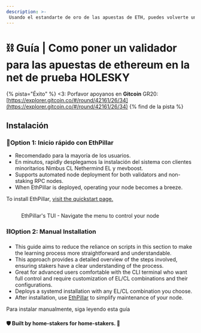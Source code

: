 ```yaml
---
description: >-
 Usando el estandarte de oro de las apuestas de ETH, puedes volverte un "apostador solitario". Ayudanos a descentralizar ethereum, una blockchain de participación. Cualquiera con ETH 32 se puede unir.
---
```


# ⛓️ Guía | Como poner un validador para las apuestas de ethereum en la net de prueba HOLESKY 

{% pista="Éxito" %}
<3: Porfavor apoyanos en **Gitcoin** GR20: [https://explorer.gitcoin.co/#/round/42161/26/34](https://explorer.gitcoin.co/#/round/42161/26/34)
{% find de la pista %}

## Instalación

### :rocket:Option 1: Inicio rápido con EthPillar

* Recomendado para la mayoría de los usuarios.
* En minutos, rapidly desplegamos la instalación del sistema con clientes minoritarios Nimbus CL Nethermind EL y mevboost.
* Supports automated node deployment for both validators and non-staking RPC nodes.
* When EthPillar is deployed, operating your node becomes a breeze.

To install EthPillar, [visit the quickstart page.](../ethpillar.md)

<figure><img src="../../../.gitbook/assets/preview02.png" alt=""><figcaption><p>EthPillar's TUI - Navigate the menu to control your node</p></figcaption></figure>

### :chains:Option 2: Manual Installation

* This guide aims to reduce the reliance on scripts in this section to make the learning process more straightforward and understandable.
* This approach provides a detailed overview of the steps involved, ensuring stakers have a clear understanding of the process.
* Great for advanced users comfortable with the CLI terminal who want full control and require customization of EL/CL combinations and their configurations.
* Deploys a systemd installation with any EL/CL combination you choose.
* After installation, use [EthPillar](../ethpillar.md) to simplify maintenance of your node.

Para instalar manualmente, siga leyendo esta guía

#### :shield: Built by home-stakers for home-stakers. :pray:
